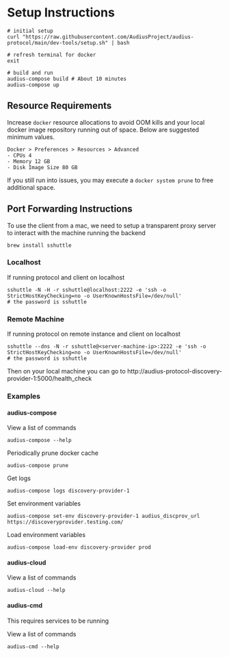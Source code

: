 # Setup Instructions

```
# initial setup
curl "https://raw.githubusercontent.com/AudiusProject/audius-protocol/main/dev-tools/setup.sh" | bash

# refresh terminal for docker
exit
```
```
# build and run
audius-compose build # About 10 minutes
audius-compose up
```

## Resource Requirements

Increase `docker` resource allocations to avoid OOM kills and your local docker image repository running out of space.
Below are suggested minimum values.
```
Docker > Preferences > Resources > Advanced
- CPUs 4
- Memory 12 GB
- Disk Image Size 80 GB
```

If you still run into issues, you may execute a `docker system prune` to free additional space.

## Port Forwarding Instructions

To use the client from a mac, we need to setup a transparent proxy server to interact with the machine running the backend
```
brew install sshuttle
```

### Localhost

If running protocol and client on localhost

```
sshuttle -N -H -r sshuttle@localhost:2222 -e 'ssh -o StrictHostKeyChecking=no -o UserKnownHostsFile=/dev/null'
# the password is sshuttle
```

### Remote Machine

If running protocol on remote instance and client on localhost

```
sshuttle --dns -N -r sshuttle@<server-machine-ip>:2222 -e 'ssh -o StrictHostKeyChecking=no -o UserKnownHostsFile=/dev/null'
# the password is sshuttle
```

Then on your local machine you can go to http://audius-protocol-discovery-provider-1:5000/health_check

### Examples

#### audius-compose

View a list of commands
```
audius-compose --help
```

Periodically prune docker cache
```
audius-compose prune
```

Get logs
```
audius-compose logs discovery-provider-1
```

Set environment variables
```
audius-compose set-env discovery-provider-1 audius_discprov_url https://discoveryprovider.testing.com/
```

Load environment variables
```
audius-compose load-env discovery-provider prod
```

#### audius-cloud

View a list of commands
```
audius-cloud --help
```

#### audius-cmd

This requires services to be running

View a list of commands
```
audius-cmd --help
```
